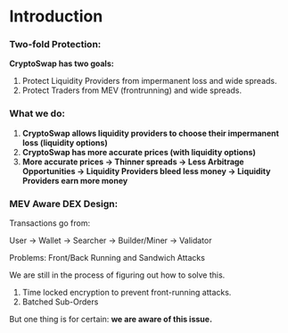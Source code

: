 # Introduction

### Two-fold Protection:&#x20;

**CryptoSwap has two goals:**

1. Protect Liquidity Providers from impermanent loss and wide spreads.&#x20;
2. Protect Traders from MEV (frontrunning) and wide spreads.&#x20;

### What we do:&#x20;

1. **CryptoSwap allows liquidity providers to choose their impermanent loss (liquidity options)**
2. **CryptoSwap has more accurate prices (with liquidity options)**
3. **More accurate prices -> Thinner spreads -> Less Arbitrage Opportunities -> Liquidity Providers bleed less money -> Liquidity Providers earn more money**&#x20;

### MEV Aware DEX Design:

Transactions go from:

User -> Wallet -> Searcher -> Builder/Miner -> Validator&#x20;

Problems: Front/Back Running and Sandwich Attacks

We are still in the process of figuring out how to solve this.&#x20;

1. Time locked encryption to prevent front-running attacks.
2. Batched Sub-Orders

But one thing is for certain: **we are aware of this issue.**
